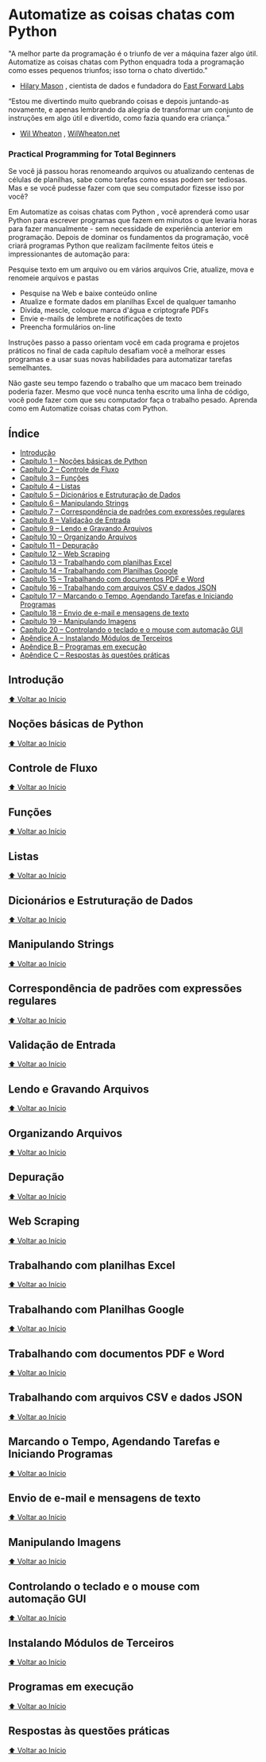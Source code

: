 # **Automatize as coisas chatas com Python**


"A melhor parte da programação é o triunfo de ver a máquina fazer algo útil. Automatize as coisas chatas com Python enquadra toda a programação como esses pequenos triunfos; isso torna o chato divertido."
- [Hilary Mason](https://x.com/hmason) , cientista de dados e fundadora do [Fast Forward Labs](https://www.cloudera.com/products/machine-learning.html)

“Estou me divertindo muito quebrando coisas e depois juntando-as novamente, e apenas lembrando da alegria de transformar um conjunto de instruções em algo útil e divertido, como fazia quando era criança.”
- [Wil Wheaton](https://x.com/wilw) , [WilWheaton.net](https://wilwheaton.net/2015/09/hello-world/)

### **Practical Programming for Total Beginners**

Se você já passou horas renomeando arquivos ou atualizando centenas de células de planilhas, sabe como tarefas como essas podem ser tediosas. Mas e se você pudesse fazer com que seu computador fizesse isso por você?

Em Automatize as coisas chatas com Python , você aprenderá como usar Python para escrever programas que fazem em minutos o que levaria horas para fazer manualmente - sem necessidade de experiência anterior em programação. Depois de dominar os fundamentos da programação, você criará programas Python que realizam facilmente feitos úteis e impressionantes de automação para:

Pesquise texto em um arquivo ou em vários arquivos
Crie, atualize, mova e renomeie arquivos e pastas
- Pesquise na Web e baixe conteúdo online
- Atualize e formate dados em planilhas Excel de qualquer tamanho
- Divida, mescle, coloque marca d'água e criptografe PDFs
- Envie e-mails de lembrete e notificações de texto
- Preencha formulários on-line

Instruções passo a passo orientam você em cada programa e projetos práticos no final de cada capítulo desafiam você a melhorar esses programas e a usar suas novas habilidades para automatizar tarefas semelhantes.

Não gaste seu tempo fazendo o trabalho que um macaco bem treinado poderia fazer. Mesmo que você nunca tenha escrito uma linha de código, você pode fazer com que seu computador faça o trabalho pesado. Aprenda como em Automatize coisas chatas com Python.

## Índice

- [Introdução](#Introdução)
- [Capítulo 1 – Noções básicas de Python](#Noções-básicas-de-Python)
- [Capítulo 2 – Controle de Fluxo](#Controle-de-Fluxo)
- [Capítulo 3 – Funções](#Funções)
- [Capítulo 4 – Listas](#Listas)
- [Capítulo 5 – Dicionários e Estruturação de Dados](#Dicionários-e-Estruturação-de-Dados)
- [Capítulo 6 – Manipulando Strings](#Manipulando-Strings)
- [Capítulo 7 – Correspondência de padrões com expressões regulares](#Correspondência-de-padrões-com-expressões-regulares)
- [Capítulo 8 – Validação de Entrada](#Validação-de-Entrada)
- [Capítulo 9 – Lendo e Gravando Arquivos](#Lendo-e-Gravando-Arquivos)
- [Capítulo 10 – Organizando Arquivos](#Organizando-Arquivos)
- [Capítulo 11 – Depuração](#Depuração)
- [Capítulo 12 – Web Scraping](#Web-Scraping)
- [Capítulo 13 – Trabalhando com planilhas Excel](#Trabalhando-com-planilhas-Excel)
- [Capítulo 14 – Trabalhando com Planilhas Google](#Trabalhando-com-planilhas-google)
- [Capítulo 15 – Trabalhando com documentos PDF e Word](#Trabalhando-com-documentos-PDF-e-Word)
- [Capítulo 16 – Trabalhando com arquivos CSV e dados JSON](#Trabalhando-com-arquivos-CSV-e-dados-JSON)
- [Capítulo 17 – Marcando o Tempo, Agendando Tarefas e Iniciando Programas](#Marcando-o-Tempo-Agendando-Tarefas-e-Iniciando-Programas)
- [Capítulo 18 – Envio de e-mail e mensagens de texto](#Envio-de-email-e-mensagens-de-texto)
- [Capítulo 19 – Manipulando Imagens](#Manipulando-Imagens)
- [Capítulo 20 – Controlando o teclado e o mouse com automação GUI](#Controlando-o-teclado-e-o-mouse-com-automação-GUI)
- [Apêndice A – Instalando Módulos de Terceiros](#Instalando-Módulos-de-Terceiros)
- [Apêndice B – Programas em execução](#Programas-em-execução)
- [Apêndice C – Respostas às questões práticas](#Respostas-às-questões-práticas)

## **Introdução**

[⬆️ Voltar ao Início](#Índice)

## **Noções básicas de Python**

[⬆️ Voltar ao Início](#Índice)

## **Controle de Fluxo**

[⬆️ Voltar ao Início](#Índice)

## **Funções**

[⬆️ Voltar ao Início](#Índice)

## **Listas**

[⬆️ Voltar ao Início](#Índice)

## **Dicionários e Estruturação de Dados**

[⬆️ Voltar ao Início](#Índice)

## **Manipulando Strings**

[⬆️ Voltar ao Início](#Índice)

## **Correspondência de padrões com expressões regulares**

[⬆️ Voltar ao Início](#Índice)

## **Validação de Entrada**

[⬆️ Voltar ao Início](#Índice)

## **Lendo e Gravando Arquivos**

[⬆️ Voltar ao Início](#Índice)

## **Organizando Arquivos**

[⬆️ Voltar ao Início](#Índice)

## **Depuração**

[⬆️ Voltar ao Início](#Índice)

## **Web Scraping**

[⬆️ Voltar ao Início](#Índice)

## **Trabalhando com planilhas Excel**

[⬆️ Voltar ao Início](#Índice)

## **Trabalhando com Planilhas Google**

[⬆️ Voltar ao Início](#Índice)

## **Trabalhando com documentos PDF e Word**

[⬆️ Voltar ao Início](#Índice)

## **Trabalhando com arquivos CSV e dados JSON**

[⬆️ Voltar ao Início](#Índice)

## **Marcando o Tempo, Agendando Tarefas e Iniciando Programas**

[⬆️ Voltar ao Início](#Índice)

## **Envio de e-mail e mensagens de texto**

[⬆️ Voltar ao Início](#Índice)

## **Manipulando Imagens**

[⬆️ Voltar ao Início](#Índice)

## **Controlando o teclado e o mouse com automação GUI**

[⬆️ Voltar ao Início](#Índice)

## **Instalando Módulos de Terceiros**

[⬆️ Voltar ao Início](#Índice)

## **Programas em execução**

[⬆️ Voltar ao Início](#Índice)

## **Respostas às questões práticas**

[⬆️ Voltar ao Início](#Índice)
